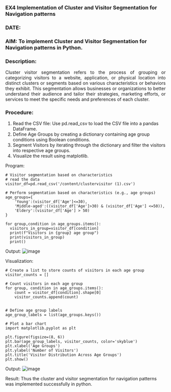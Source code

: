 ### EX4 Implementation of Cluster and Visitor Segmentation for Navigation patterns
### DATE: 
### AIM: To implement Cluster and Visitor Segmentation for Navigation patterns in Python.
### Description:
<div align= "justify">Cluster visitor segmentation refers to the process of grouping or categorizing visitors to a website, 
  application, or physical location into distinct clusters or segments based on various characteristics or behaviors they exhibit. 
  This segmentation allows businesses or organizations to better understand their audience and tailor their strategies, marketing efforts, 
  or services to meet the specific needs and preferences of each cluster.</div>
  
### Procedure:
1) Read the CSV file: Use pd.read_csv to load the CSV file into a pandas DataFrame.
2) Define Age Groups by creating a dictionary containing age group conditions using Boolean conditions.
3) Segment Visitors by iterating through the dictionary and filter the visitors into respective age groups.
4) Visualize the result using matplotlib.

Program:
```
# Visitor segmentation based on characteristics
# read the data
visitor_df=pd.read_csv('/content/clustervisitor (1).csv')

# Perform segmentation based on characteristics (e.g., age groups)
age_groups={
    'Young':(visitor_df['Age']<=30),
    'Middle-aged':((visitor_df['Age']>30) & (visitor_df['Age'] <=50)),
    'Eldery':(visitor_df['Age'] > 50)
}

for group,condition in age_groups.items():
  visitors_in_group=visitor_df[condition]
  print(f"Visitors in {group} age group")
  print(visitors_in_group)
  print()
```

Output:
![image](https://github.com/user-attachments/assets/146da747-f521-4cf8-b887-d3ac58f22297)


Visualization:
```
# Create a list to store counts of visitors in each age group
visitor_counts = []

# Count visitors in each age group
for group, condition in age_groups.items():
    count = visitor_df[condition].shape[0]
    visitor_counts.append(count)

    
# Define age group labels 
age_group_labels = list(age_groups.keys())

# Plot a bar chart
import matplotlib.pyplot as plt

plt.figure(figsize=(8, 6))
plt.bar(age_group_labels, visitor_counts, color='skyblue')
plt.xlabel('Age Groups')
plt.ylabel('Number of Visitors')
plt.title('Visitor Distribution Across Age Groups')
plt.show()
```

Output:
![image](https://github.com/user-attachments/assets/e40a407c-f82a-4a9b-9924-c329ef48cc1f)



Result:
Thus the cluster and visitor segmentation for navigation patterns was implemented successfully in python.
